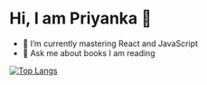# Hi, I am Priyanka 🤠

- 🌱 I’m currently mastering React and JavaScript
- 💬 Ask me about books I am reading

[![Top Langs](https://github-readme-stats.vercel.app/api/top-langs/?username=goanpixie&layout=compact)](https://github.com/goanpixie/github-readme-stats)



